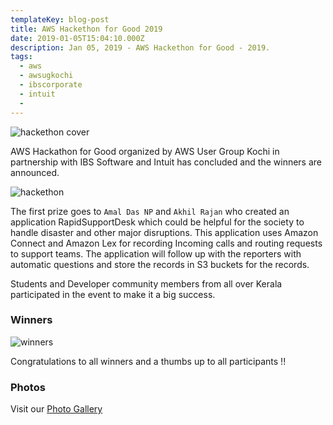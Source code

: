 ```yaml
---
templateKey: blog-post
title: AWS Hackethon for Good 2019
date: 2019-01-05T15:04:10.000Z
description: Jan 05, 2019 - AWS Hackethon for Good - 2019.
tags:
  - aws
  - awsugkochi
  - ibscorporate
  - intuit
  -
---
```


![hackethon cover](/img/awsugkochi-hackethon-19.png)

AWS Hackathon for Good organized by AWS User Group Kochi in partnership with IBS Software and Intuit has concluded and the winners are announced.

![hackethon](/img/aws-hackethon-for-good-kochi-1.jpg)

The first prize goes to `Amal Das NP` and `Akhil Rajan` who created an application RapidSupportDesk which could be helpful for the society to handle disaster and other major disruptions. This application uses Amazon Connect and Amazon Lex for recording Incoming calls and routing requests to support teams. The application will follow up with the reporters with automatic questions and store the records in S3 buckets for the records.

Students and Developer community members from all over Kerala participated in the event to make it a big success.

### Winners

![winners](/img/awsugkochi_hackethon-19-winners.jpg)

Congratulations to all winners and a thumbs up to all participants  !!


### Photos

Visit our [Photo Gallery](https://photos.app.goo.gl/AxYBDdxCNaXm7uQ58)

